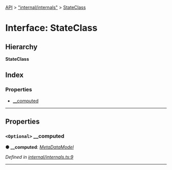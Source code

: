 [API](../README.md) > ["internal/internals"](../modules/_internal_internals_.md) > [StateClass](../interfaces/_internal_internals_.stateclass.md)

# Interface: StateClass

## Hierarchy

**StateClass**

## Index

### Properties

* [__computed](_internal_internals_.stateclass.md#__computed)

---

## Properties

<a id="__computed"></a>

### `<Optional>` __computed

**● __computed**: *[MetaDataModel](_internal_internals_.metadatamodel.md)*

*Defined in [internal/internals.ts:9](https://github.com/ngxs/store/blob/7d8137d/packages/store/src/internal/internals.ts#L9)*

___

